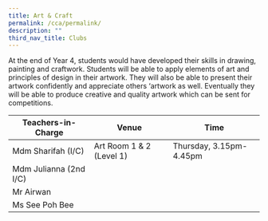 ```yaml
---
title: Art & Craft
permalink: /cca/permalink/
description: ""
third_nav_title: Clubs
---
```

At the end of Year 4, students would have developed their skills in drawing, painting and craftwork. Students will be able to apply elements of art and principles of design in their artwork. They will also be able to present their artwork confidently and appreciate others ‘artwork as well. Eventually they will be able to produce creative and quality artwork which can be sent for competitions.


| Teachers-in-Charge | Venue | Time |
| -------- | -------- | -------- |
| Mdm Sharifah (I/C)     | Art Room 1 & 2 (Level 1)    | Thursday, 3.15pm-4.45pm    |
| Mdm Julianna (2nd I/C)     |      |      |
| Mr Airwan      |     |    |
| Ms See Poh Bee   |      |      |